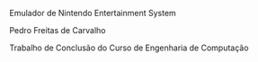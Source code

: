 Emulador de Nintendo Entertainment System

Pedro Freitas de Carvalho

Trabalho de Conclusão do Curso de Engenharia de Computação
